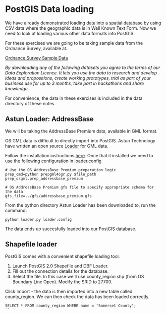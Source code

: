PostGIS Data loading
====================

We have already demonstrated loading data into a spatial database by using CSV data where the geographic data is in Well Known Text Form.  Now we need to look at loading various other data formats into PostGIS.

For these exercises we are going to be taking sample data from the Ordnance Survey, available at.

[Ordnance Survey Sample Data](https://www.ordnancesurvey.co.uk/business-and-government/licensing/sample-data/)

*By downloading any of the following datasets you agree to the terms of our Data Exploration Licence. It lets you use the data to research and develop ideas and propositions, create working prototypes, trial as part of your business use for up to 3 months, take part in hackathons and share knowledge.*

For convenience, the data in these exercises is included in the data directory of these notes.

Astun Loader: AddressBase
-------------------------

We will be taking the AddressBase Premium data, available in GML format.

OS GML data is difficult to directly import into PostGIS.  Astun Technology have written an open source [Loader](https://github.com/AstunTechnology/Loader/wiki) for GML data.

Follow the installation instructions [here](https://github.com/AstunTechnology/Loader/wiki/Installation).  Once that it installed we need to use the following configuration in loader.config

```
# Use the OS AddressBase Premium preparation logic
prep_cmd=python prepgml4ogr.py $file_path prep_osgml.prep_addressbase_premium

# OS AddressBase Premium gfs file to specify appropriate schema for the data
gfs_file=../gfs/addressbase_premium.gfs
```

From the python directory Astun Loader has been downloaded to, run the command:

```BatchFile
python loader.py loader.config
```

The data ends up succesfully loaded into our PostGIS database.

Shapefile loader
----------------

PostGIS comes with a convenient shapefile loading tool.

1. Launch PostGIS 2.0 Shapefile and DBF Loader.
2. Fill out the connection details for the database.
3. Select the file.  In this case we'll use county_region.shp (from OS Boundary Line Open).  Modify the SRID to 27700.

Click Import - the data is then imported into a new table called county_region.  We can then check the data has been loaded correctly.

```PLpgSQL
SELECT * FROM county_region WHERE name = 'Somerset County';
``